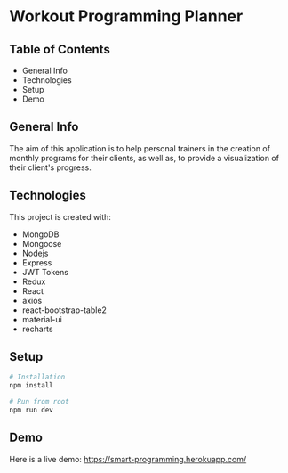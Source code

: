 # Workout Programming Planner

## Table of Contents
* General Info
* Technologies
* Setup
* Demo

## General Info
The aim of this application is to help personal trainers in the creation of monthly programs for their clients, as well as, to provide a visualization of their client's progress.

## Technologies
This project is created with:
* MongoDB
* Mongoose
* Nodejs
* Express
* JWT Tokens
* Redux
* React
* axios
* react-bootstrap-table2
* material-ui
* recharts

## Setup
```bash
# Installation
npm install

# Run from root
npm run dev

```
## Demo
Here is a live demo:
https://smart-programming.herokuapp.com/

